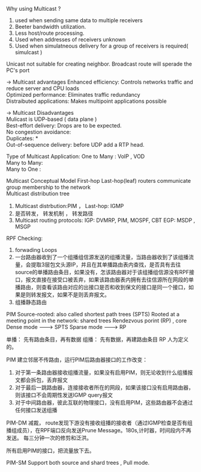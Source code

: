Why using Multicast ?  
1. used when sending same data to multiple receivers  
2. Beeter bandwidth utilization.  
3. Less host/route processing.  
4. Used when addresses of receivers unknown  
5. Used when simulatneous delivery for a group of receivers is required( simulcast )  

Unicast not suitable for creating neighbor.
Broadcast route will sperade the PC's port

-> Multicast advantages
Enhanced efficiency: Controls networks traffic and reduce server and CPU loads  
Optimized performance: Eliminates traffic redundancy  
Distraibuted applications: Makes multipoint applications possible  

-> Multicast Disadvantages  
Mulicast is UDP-based  ( data plane )  
Best-effort delivery: Drops are to be expected.  
No congestion avoidance:  
Duplicates: *   
Out-of-sequence delivery: before UDP add a RTP head.   

Type of Multicast Application:
One to Many : VoIP , VOD   
Many to Many:   
Many to One :  

Multicast Conceptual Model
First-hop
Last-hop(leaf) routers communicate group membership to the network  
Multicast distribution tree  
1. Multicast distrbution:PIM  ， Last-hop: IGMP   
2. 是否转发， 转发机制 ， 转发路径
3. Multicast routing protocols:   IGP:  DVMRP, PIM, MOSPF, CBT
                                  EGP:  MSDP , MSGP  

RPF Checking:
1. forwading Loops
2. 一台路由器收到了一个组播组信源发送的组播流量，当路由器收到了该组播流量，会提取3层包文头源IP，并且在其单播路由表内查找，是否具有去往source的单播路由条目，如果没有，怎该路由器对于该组播组信源没有RPF接口，报文直接在接受口被丢弃，如果该路由器表内拥有去往信源所在网段的单播路由，则查看该路由对应的出接口是否和收到保文的接口是同一个接口，如果是则转发报文，如果不是则丢弃报文。
3. 组播静态路由

PIM
Source-rooted: also called shortest path trees (SPTS)
Rooted at a meeting point in the network: shared trees
   Rendezvous porint (RP)  , core
Dense mode  ---> SPTS
Sparse mode ---> RP

单播： 先有路由条目，再有数据
组播： 先有数据，再建路由条目
RP 人为定义的。

PIM 建立邻居不传路由，运行PIM后路由器接口的工作改变：
1. 对于第一条路由器接收组播流量，如果没有启用PIM，则无论收到什么组播报文都会拆包，丢弃报文
2. 对于最后一跳路由器，连接接收者所在的网段，如果该接口没有启用路由器，则该接口不会周期性发送IGMP query报文
3. 对于中间路由器，彼此互联的物理接口，没有启用PIM，这些路由器不会通过任何接口发送组播

PIM-DM 减裁， route发现下游没有接收组播的接收者（通过IGMP检查是否有组播组成员），在RPF端口反向发送Prune Message。180s,计时器，时间段内不再发送。
       每三分钟一次的修剪和泛洪。

所有启用PIM的接口，把流量放下去。

PIM-SM
Support both source and shard trees , Pull mode.
